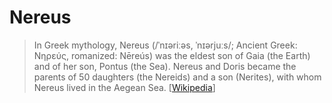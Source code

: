 # Nereus
 > In Greek mythology, Nereus (/ˈnɪəriːəs, ˈnɪərjuːs/; Ancient Greek: Νηρεύς, romanized: Nēreús) was the eldest son of Gaia (the Earth) and of her son, Pontus (the Sea). Nereus and Doris became the parents of 50 daughters (the Nereids) and a son (Nerites), with whom Nereus lived in the Aegean Sea. [[Wikipedia](https://en.wikipedia.org/wiki/Nereus)]

